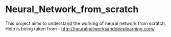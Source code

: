 # Neural_Network_from_scratch
This project aims to understand the working of neural network from scratch.
Help is being taken from - http://neuralnetworksanddeeplearning.com/
